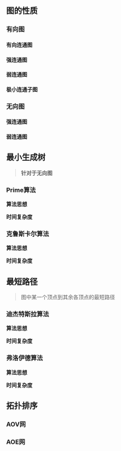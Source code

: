 ## 图的性质

### 有向图

#### 有向连通图

#### 强连通图

#### 弱连通图

#### 极小连通子图

### 无向图

#### 强连通图

#### 弱连通图

## 最小生成树
> **针对于无向图**

### Prime算法
**算法思想**

**时间复杂度**
 
### 克鲁斯卡尔算法
**算法思想**

**时间复杂度**

## 最短路径
> 图中某一个顶点到其余各顶点的最短路径

### 迪杰特斯拉算法
**算法思想**

**时间复杂度**

### 弗洛伊德算法
**算法思想**

**时间复杂度**

## 拓扑排序
### AOV网

### AOE网